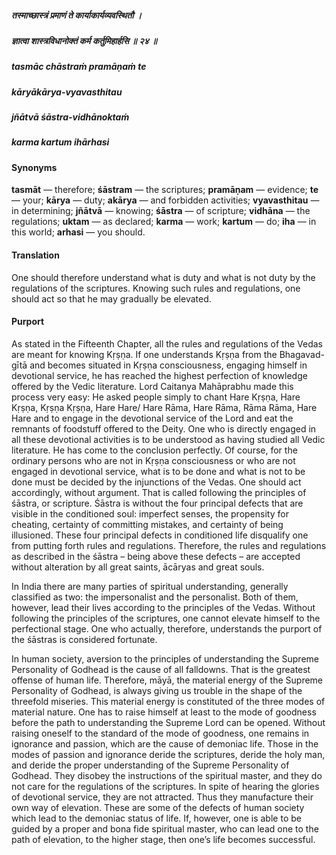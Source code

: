 ##### तस्माच्छास्त्रं प्रमाणं ते कार्याकार्यव्यवस्थितौ ।
##### ज्ञात्वा शास्त्रविधानोक्तं कर्म कर्तुमिहार्हसि ॥ २४ ॥

##### tasmāc chāstraṁ pramāṇaṁ te
##### kāryākārya-vyavasthitau
##### jñātvā śāstra-vidhānoktaṁ
##### karma kartum ihārhasi

#### Synonyms

**tasmāt** — therefore; **śāstram** — the scriptures; **pramāṇam** — evidence; **te** — your; **kārya** — duty; **akārya** — and forbidden activities; **vyavasthitau** — in determining; **jñātvā** — knowing; **śāstra** — of scripture; **vidhāna** — the regulations; **uktam** — as declared; **karma** — work; **kartum** — do; **iha** — in this world; **arhasi** — you should.

#### Translation

One should therefore understand what is duty and what is not duty by the regulations of the scriptures. Knowing such rules and regulations, one should act so that he may gradually be elevated.

#### Purport

As stated in the Fifteenth Chapter, all the rules and regulations of the Vedas are meant for knowing Kṛṣṇa. If one understands Kṛṣṇa from the Bhagavad-gītā and becomes situated in Kṛṣṇa consciousness, engaging himself in devotional service, he has reached the highest perfection of knowledge offered by the Vedic literature. Lord Caitanya Mahāprabhu made this process very easy: He asked people simply to chant Hare Kṛṣṇa, Hare Kṛṣṇa, Kṛṣṇa Kṛṣṇa, Hare Hare/ Hare Rāma, Hare Rāma, Rāma Rāma, Hare Hare and to engage in the devotional service of the Lord and eat the remnants of foodstuff offered to the Deity. One who is directly engaged in all these devotional activities is to be understood as having studied all Vedic literature. He has come to the conclusion perfectly. Of course, for the ordinary persons who are not in Kṛṣṇa consciousness or who are not engaged in devotional service, what is to be done and what is not to be done must be decided by the injunctions of the Vedas. One should act accordingly, without argument. That is called following the principles of śāstra, or scripture. Śāstra is without the four principal defects that are visible in the conditioned soul: imperfect senses, the propensity for cheating, certainty of committing mistakes, and certainty of being illusioned. These four principal defects in conditioned life disqualify one from putting forth rules and regulations. Therefore, the rules and regulations as described in the śāstra – being above these defects – are accepted without alteration by all great saints, ācāryas and great souls.

In India there are many parties of spiritual understanding, generally classified as two: the impersonalist and the personalist. Both of them, however, lead their lives according to the principles of the Vedas. Without following the principles of the scriptures, one cannot elevate himself to the perfectional stage. One who actually, therefore, understands the purport of the śāstras is considered fortunate.

In human society, aversion to the principles of understanding the Supreme Personality of Godhead is the cause of all falldowns. That is the greatest offense of human life. Therefore, māyā, the material energy of the Supreme Personality of Godhead, is always giving us trouble in the shape of the threefold miseries. This material energy is constituted of the three modes of material nature. One has to raise himself at least to the mode of goodness before the path to understanding the Supreme Lord can be opened. Without raising oneself to the standard of the mode of goodness, one remains in ignorance and passion, which are the cause of demoniac life. Those in the modes of passion and ignorance deride the scriptures, deride the holy man, and deride the proper understanding of the Supreme Personality of Godhead. They disobey the instructions of the spiritual master, and they do not care for the regulations of the scriptures. In spite of hearing the glories of devotional service, they are not attracted. Thus they manufacture their own way of elevation. These are some of the defects of human society which lead to the demoniac status of life. If, however, one is able to be guided by a proper and bona fide spiritual master, who can lead one to the path of elevation, to the higher stage, then one’s life becomes successful.